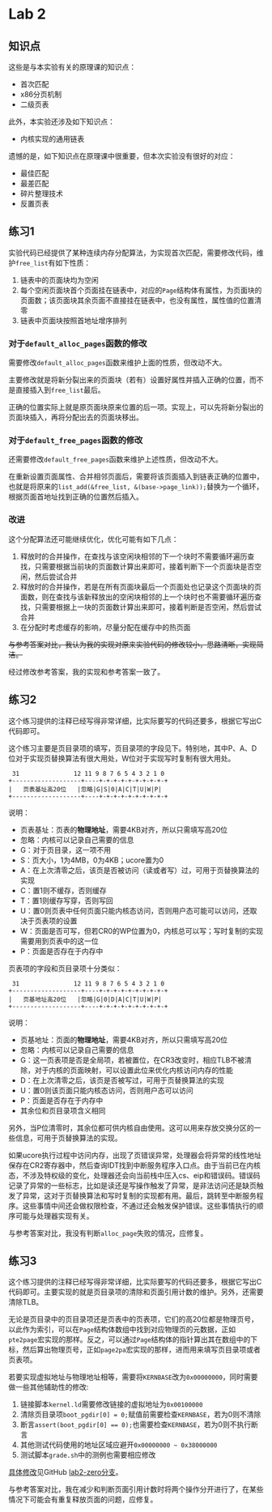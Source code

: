 # Lab 2

## 知识点

这些是与本实验有关的原理课的知识点：

* 首次匹配
* x86分页机制
* 二级页表

此外，本实验还涉及如下知识点：

* 内核实现的通用链表

遗憾的是，如下知识点在原理课中很重要，但本次实验没有很好的对应：

* 最佳匹配
* 最差匹配
* 碎片整理技术
* 反置页表

## 练习1

实验代码已经提供了某种连续内存分配算法，为实现首次匹配，需要修改代码，维护`free_list`有如下性质：

1. 链表中的页面块均为空闲
2. 每个空闲页面块首个页面挂在链表中，对应的`Page`结构体有属性，为页面块的页面数；该页面块其余页面不直接挂在链表中，也没有属性，属性值的位置清零
3. 链表中页面块按照首地址增序排列

### 对于`default_alloc_pages`函数的修改

需要修改`default_alloc_pages`函数来维护上面的性质，但改动不大。

主要修改就是将新分裂出来的页面块（若有）设置好属性并插入正确的位置，而不是直接插入到`free_list`最后。

正确的位置实际上就是原页面块原来位置的后一项。实现上，可以先将新分裂出的页面块插入，再将分配出去的页面块移出。

### 对于`default_free_pages`函数的修改

还需要修改`default_free_pages`函数来维护上述性质，但改动不大。

在重新设置页面属性、合并相邻页面后，需要将该页面插入到链表正确的位置中，也就是将原来的`list_add(&free_list, &(base->page_link));`替换为一个循环，根据页面首地址找到正确的位置然后插入。

### 改进

这个分配算法还可能继续优化，优化可能有如下几点：

1. 释放时的合并操作，在查找与该空闲块相邻的下一个块时不需要循环遍历查找，只需要根据当前块的页面数计算出来即可，接着判断下一个页面块是否空闲，然后尝试合并
2. 释放时的合并操作，若是在所有页面块最后一个页面处也记录这个页面块的页面数，则在查找与该新释放出的空闲块相邻的上一个块时也不需要循环遍历查找，只需要根据上一块的页面数计算出来即可，接着判断是否空闲，然后尝试合并
3. 在分配时考虑缓存的影响，尽量分配在缓存中的热页面

~~与参考答案对比，我认为我的实现对原来实验代码的修改较小，思路清晰，实现简洁。~~

经过修改参考答案，我的实现和参考答案一致了。

## 练习2

这个练习提供的注释已经写得非常详细，比实际要写的代码还要多，根据它写出C代码即可。

这个练习主要是页目录项的填写，页目录项的字段见下。特别地，其中P、A、D位对于实现页替换算法有很大用处，W位对于实现写时复制有很大用处。

```
 31               12 11 9 8 7 6 5 4 3 2 1 0
+-------------------+----+-+-+-+-+-+-+-+-+-+
|   页表基址高20位   |忽略|G|S|0|A|C|T|U|W|P|
+-------------------+----+-+-+-+-+-+-+-+-+-+
```

说明：

* 页表基址：页表的**物理地址**，需要4KB对齐，所以只需填写高20位
* 忽略：内核可以记录自己需要的信息
* G：对于页目录，这一项不用
* S：页大小，1为4MB，0为4KB；ucore置为0
* A：在上次清零之后，该页是否被访问（读或者写）过，可用于页替换算法的实现
* C：置1则不缓存，否则缓存
* T：置1则缓存写穿，否则写回
* U：置0则页表中任何页面只能内核态访问，否则用户态可能可以访问，还取决于页表项的设置
* W：页面是否可写，但若CR0的WP位置为0，内核总可以写；写时复制的实现需要用到页表中的这一位
* P：页面是否存在于内存中

页表项的字段和页目录项十分类似：

```
 31               12 11 9 8 7 6 5 4 3 2 1 0
+-------------------+----+-+-+-+-+-+-+-+-+-+
|   页基地址高20位   |忽略|G|0|D|A|C|T|U|W|P|
+-------------------+----+-+-+-+-+-+-+-+-+-+
```

说明：

- 页基地址：页面的**物理地址**，需要4KB对齐，所以只需填写高20位
- 忽略：内核可以记录自己需要的信息
- G：这一页表项是否是全局项，若被置位，在CR3改变时，相应TLB不被清除，对于内核的页面映射，可以设置此位来优化内核访问内存的性能
- D：在上次清零之后，该页是否被写过，可用于页替换算法的实现
- U：置0则该页面只能内核态访问，否则用户态可以访问
- P：页面是否存在于内存中
- 其余位和页目录项含义相同

另外，当P位清零时，其余位都可供内核自由使用。这可以用来存放交换分区的一些信息，可用于页替换算法的实现。

如果ucore执行过程中访问内存，出现了页错误异常，处理器会将异常的线性地址保存在CR2寄存器中，然后查询IDT找到中断服务程序入口点。由于当前已在内核态，不涉及特权级的变化，处理器还会向当前栈中压入cs、eip和错误码。错误码记录了异常的一些标志，比如是读还是写操作触发了异常，是非法访问还是缺页触发了异常，这对于页替换算法和写时复制的实现都有用。最后，跳转至中断服务程序。这些事情中间还会做权限检查，不通过还会触发保护错误。这些事情执行的顺序可能与处理器实现有关。

与参考答案对比，我没有判断`alloc_page`失败的情况，应修复。

## 练习3

这个练习提供的注释已经写得非常详细，比实际要写的代码还要多，根据它写出C代码即可。主要实现的就是页目录项的清除和页面引用计数的维护。另外，还需要清除TLB。

无论是页目录中的页目录项还是页表中的页表项，它们的高20位都是物理页号，以此作为索引，可以在`Page`结构体数组中找到对应物理页的元数据，正如`pte2page`宏实现的那样。反之，可以通过`Page`结构体的指针算出其在数组中的下标，然后算出物理页号，正如`page2pa`宏实现的那样，进而用来填写页目录项或者页表项。

若要实现虚拟地址与物理地址相等，需要将`KERNBASE`改为`0x00000000`，同时需要做一些其他辅助性的修改:

1. 链接脚本`kernel.ld`需要修改链接的虚拟地址为`0x00100000`
2. 清除页目录项`boot_pgdir[0] = 0;`赋值前需要检查`KERNBASE`，若为0则不清除
3. 断言`assert(boot_pgdir[0] == 0);`也需要检查`KERNBASE`，若为0则不执行断言
4. 其他测试代码使用的地址区域应避开`0x00000000 ~ 0x38000000`
5. 测试脚本`grade.sh`中的测例也需要相应修改

[具体修改](https://github.com/twd2/ucore_os_lab/compare/master...twd2:lab2-zero)见GitHub [lab2-zero分支](https://github.com/twd2/ucore_os_lab/tree/lab2-zero/labcodes/lab2)。

与参考答案对比，我在减少和判断页面引用计数时将两个操作分开进行了，在某些情况下可能会有重复释放页面的问题，应修复。